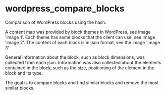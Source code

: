 # wordpress_compare_blocks
Comparison of WordPress blocks using the hash.

A content map was provided by block themes in WordPress, see image 'image 1'.
Each theme has some blocks that the client can use, see image 'image 2'.
The content of each block is in json format, see the image 'image 3'

General information about the block, such as block dimensions, was collected from each json. Information was also collected about the elements contained in the block, such as the size, positioning of the element in the block and its type.

The goal is to compare blocks and find similar blocks and remove the most similar blocks.